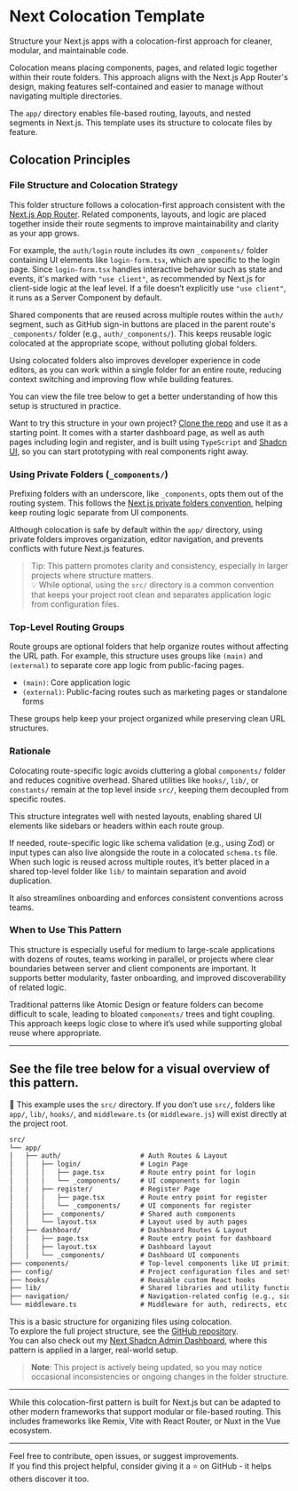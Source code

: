 # Next Colocation Template

Structure your Next.js apps with a colocation-first approach for cleaner, modular, and maintainable code.

Colocation means placing components, pages, and related logic together within their route folders. This approach aligns with the Next.js App Router's design, making features self-contained and easier to manage without navigating multiple directories.

The `app/` directory enables file-based routing, layouts, and nested segments in Next.js. This template uses its structure to colocate files by feature.

## Colocation Principles

### File Structure and Colocation Strategy

This folder structure follows a colocation-first approach consistent with the [Next.js App Router](https://nextjs.org/docs/app/building-your-application/routing). Related components, layouts, and logic are placed together inside their route segments to improve maintainability and clarity as your app grows.

For example, the `auth/login` route includes its own `_components/` folder containing UI elements like `login-form.tsx`, which are specific to the login page. Since `login-form.tsx` handles interactive behavior such as state and events, it's marked with `"use client"`, as recommended by Next.js for client-side logic at the leaf level. If a file doesn’t explicitly use `"use client"`, it runs as a Server Component by default.

Shared components that are reused across multiple routes within the `auth/` segment, such as GitHub sign-in buttons are placed in the parent route's `_components/` folder (e.g., `auth/_components/`). This keeps reusable logic colocated at the appropriate scope, without polluting global folders.

Using colocated folders also improves developer experience in code editors, as you can work within a single folder for an entire route, reducing context switching and improving flow while building features.

You can view the file tree below to get a better understanding of how this setup is structured in practice.

Want to try this structure in your own project? [Clone the repo](https://github.com/arhamkhnz/next-colocation-template) and use it as a starting point. It comes with a starter dashboard page, as well as auth pages including login and register, and is built using `TypeScript` and [Shadcn UI](https://ui.shadcn.com), so you can start prototyping with real components right away.

### Using Private Folders (`_components/`)

Prefixing folders with an underscore, like `_components`, opts them out of the routing system. This follows the [Next.js private folders convention](https://nextjs.org/docs/app/getting-started/project-structure#private-folders), helping keep routing logic separate from UI components.

Although colocation is safe by default within the `app/` directory, using private folders improves organization, editor navigation, and prevents conflicts with future Next.js features.

> Tip: This pattern promotes clarity and consistency, especially in larger projects where structure matters.  
> 💡 While optional, using the `src/` directory is a common convention that keeps your project root clean and separates application logic from configuration files.

### Top-Level Routing Groups

Route groups are optional folders that help organize routes without affecting the URL path. For example, this structure uses groups like `(main)` and `(external)` to separate core app logic from public-facing pages.

- `(main)`: Core application logic
- `(external)`: Public-facing routes such as marketing pages or standalone forms

These groups help keep your project organized while preserving clean URL structures.

### Rationale

Colocating route-specific logic avoids cluttering a global `components/` folder and reduces cognitive overhead. Shared utilities like `hooks/`, `lib/`, or `constants/` remain at the top level inside `src/`, keeping them decoupled from specific routes.

This structure integrates well with nested layouts, enabling shared UI elements like sidebars or headers within each route group.

If needed, route-specific logic like schema validation (e.g., using Zod) or input types can also live alongside the route in a colocated `schema.ts` file. When such logic is reused across multiple routes, it’s better placed in a shared top-level folder like `lib/` to maintain separation and avoid duplication.

It also streamlines onboarding and enforces consistent conventions across teams.

### When to Use This Pattern

This structure is especially useful for medium to large-scale applications with dozens of routes, teams working in parallel, or projects where clear boundaries between server and client components are important. It supports better modularity, faster onboarding, and improved discoverability of related logic.

Traditional patterns like Atomic Design or feature folders can become difficult to scale, leading to bloated `components/` trees and tight coupling. This approach keeps logic close to where it’s used while supporting global reuse where appropriate.

---

## See the file tree below for a visual overview of this pattern.

📁 This example uses the `src/` directory. If you don’t use `src/`, folders like `app/`, `lib/`, `hooks/`, and `middleware.ts` (or `middleware.js`) will exist directly at the project root.


```txt
src/
└── app/
│   ├── auth/                    # Auth Routes & Layout
│   │   ├── login/               # Login Page
│   │   │   ├── page.tsx         # Route entry point for login
│   │   │   └── _components/     # UI components for login
│   │   ├── register/            # Register Page
│   │   │   ├── page.tsx         # Route entry point for register
│   │   │   └── _components/     # UI components for register
│   │   ├── _components/         # Shared auth components
│   │   └── layout.tsx           # Layout used by auth pages
│   ├── dashboard/               # Dashboard Routes & Layout
│   │   ├── page.tsx             # Route entry point for dashboard
│   │   ├── layout.tsx           # Dashboard layout
│   │   └── _components/         # Dashboard UI components
├── components/                  # Top-level components like UI primitives and layout elements
├── config/                      # Project configuration files and settings
├── hooks/                       # Reusable custom React hooks
├── lib/                         # Shared libraries and utility functions
├── navigation/                  # Navigation-related config (e.g., sidebar items)
└── middleware.ts                # Middleware for auth, redirects, etc.
```
This is a basic structure for organizing files using colocation.  
To explore the full project structure, see the [GitHub repository](https://github.com/arhamkhnz/next-colocation-template).  
You can also check out my [Next Shadcn Admin Dashboard](https://github.com/arhamkhnz/next-shadcn-admin-dashboard), where this pattern is applied in a larger, real-world setup.

> **Note**: This project is actively being updated, so you may notice occasional inconsistencies or ongoing changes in the folder structure.

---

While this colocation-first pattern is built for Next.js but can be adapted to other modern frameworks that support modular or file-based routing. This includes frameworks like Remix, Vite with React Router, or Nuxt in the Vue ecosystem.

---

Feel free to contribute, open issues, or suggest improvements.  
If you find this project helpful, consider giving it a ⭐ on GitHub - it helps others discover it too.
